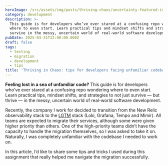 ```yaml
---
heroImage: /src/assets/img/posts/thriving-chaos/uncertainty-featured-image.webp
category: development
description: >-
  This guide is for developers who’ve ever stared at a confusing repo wondering
  where to even start. Learn practical tips and mindset shifts and strategies to
  survive in the messy, uncertain world of real-world software development
pubDate: 2025-03-31T22:00:00.000Z
draft: false
tags:
  - testing
  - migration
  - development
  - tips
title: 'Thriving in Chaos: tips for developers facing unfamiliar codebases'
---
```


**Feeling lost in a sea of unfamiliar code?** This guide is for developers who’ve ever stared at a confusing repo wondering where to even start. Learn practical tips, mindset shifts, and strategies to not just survive — but thrive — in the messy, uncertain world of real-world software development.

Recently, the company I work for decided to transition from the New Relic observability stack to the [LGTM](https://grafana.com/about/grafana-stack/ 'LGTM stack') stack (Loki, Grafana, Tempo and Mimir). All teams are expected to migrate their services, although some were given higher priority than others. One of the high-priority teams didn’t have the capacity to handle the migration themselves, so I was asked to take it on. Naturally, I was completely unfamiliar with the codebase I needed to work on.

In this article, I’d like to share some tips and tricks I used during this assignment that really helped me navigate the migration successfully.
